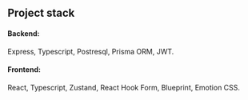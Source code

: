 ## Project stack

#### Backend:

Express, Typescript, Postresql, Prisma ORM, JWT.

#### Frontend:

React, Typescript, Zustand, React Hook Form, Blueprint, Emotion CSS.
